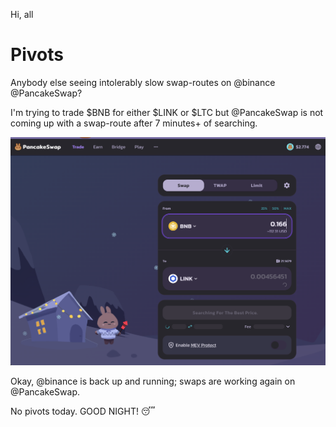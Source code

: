 Hi, all

# Pivots

Anybody else seeing intolerably slow swap-routes on @binance @PancakeSwap? 

I'm trying to trade $BNB for either $LINK or $LTC but @PancakeSwap is not coming up with a swap-route after 7 minutes+ of searching. 

![Slow/no swaps on BSC PancakeSwap](imgs/01-slow-no-swaps-bsc.png)

Okay, @binance is back up and running; swaps are working again on @PancakeSwap.

No pivots today. GOOD NIGHT! 😴
